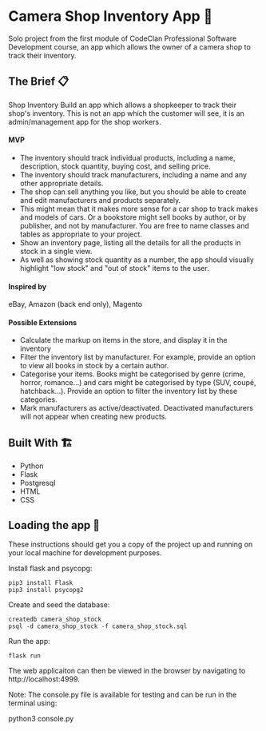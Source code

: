 # Camera Shop Inventory App :camera_flash:
Solo project from the first module of CodeClan Professional Software Development course, an app which allows the owner of a camera shop to track their inventory.

## The Brief :clipboard:
Shop Inventory
Build an app which allows a shopkeeper to track their shop's inventory. This is not an app which the customer will see, it is an admin/management app for the shop workers.

#### MVP
* The inventory should track individual products, including a name, description, stock quantity, buying cost, and selling price.
* The inventory should track manufacturers, including a name and any other appropriate details.
* The shop can sell anything you like, but you should be able to create and edit manufacturers and products separately.
* This might mean that it makes more sense for a car shop to track makes and models of cars. Or a bookstore might sell books by author, or by publisher, and not by manufacturer. You are free to name classes and tables as appropriate to your project.
* Show an inventory page, listing all the details for all the products in stock in a single view.
* As well as showing stock quantity as a number, the app should visually highlight "low stock" and "out of stock" items to the user.

#### Inspired by
eBay, Amazon (back end only), Magento

#### Possible Extensions
* Calculate the markup on items in the store, and display it in the inventory
* Filter the inventory list by manufacturer. For example, provide an option to view all books in stock by a certain author.
* Categorise your items. Books might be categorised by genre (crime, horror, romance...) and cars might be categorised by type (SUV, coupé, hatchback...). Provide an option to filter the inventory list by these categories.
* Mark manufacturers as active/deactivated. Deactivated manufacturers will not appear when creating new products.

## Built With :building_construction:	
* Python
* Flask
* Postgresql
* HTML
* CSS

## Loading the app :dizzy:		
These instructions should get you a copy of the project up and running on your local machine for development purposes.

Install flask and psycopg:
```
pip3 install Flask
pip3 install psycopg2
```
Create and seed the database:

```
createdb camera_shop_stock
psql -d camera_shop_stock -f camera_shop_stock.sql
```
Run the app:
```
flask run
```
The web applicaiton can then be viewed in the browser by navigating to http://localhost:4999.

Note: The console.py file is available for testing and can be run in the terminal using:

python3 console.py
